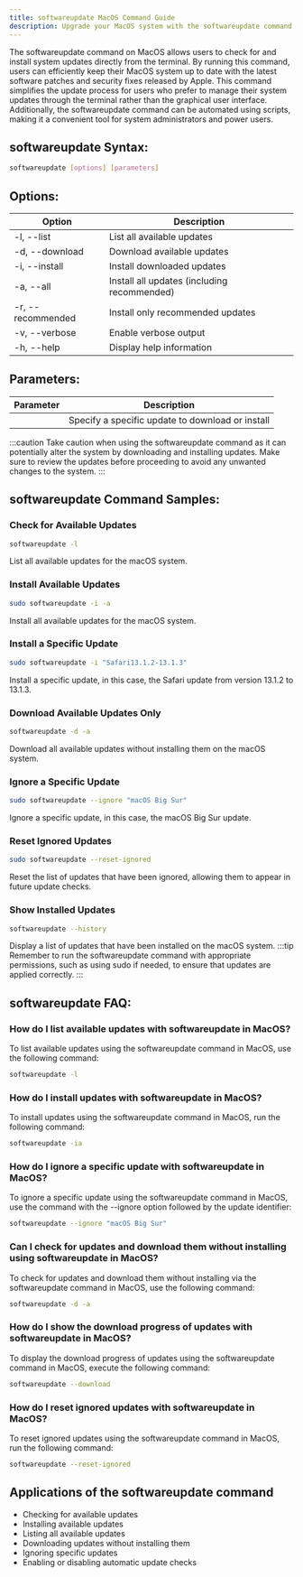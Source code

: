 ```yaml
---
title: softwareupdate MacOS Command Guide
description: Upgrade your MacOS system with the softwareupdate command. Easily install software updates from the command line.
---
```


The softwareupdate command on MacOS allows users to check for and install system updates directly from the terminal. By running this command, users can efficiently keep their MacOS system up to date with the latest software patches and security fixes released by Apple. This command simplifies the update process for users who prefer to manage their system updates through the terminal rather than the graphical user interface. Additionally, the softwareupdate command can be automated using scripts, making it a convenient tool for system administrators and power users.

## softwareupdate Syntax:
```bash
softwareupdate [options] [parameters]
```

## Options:
| Option            | Description                                     |
|-------------------|-------------------------------------------------|
| -l, --list        | List all available updates                      |
| -d, --download    | Download available updates                       |
| -i, --install     | Install downloaded updates                      |
| -a, --all         | Install all updates (including recommended)     |
| -r, --recommended | Install only recommended updates                 |
| -v, --verbose     | Enable verbose output                            |
| -h, --help        | Display help information                         |

## Parameters:
| Parameter         | Description                                     |
|-------------------|-------------------------------------------------|
| <update>          | Specify a specific update to download or install|

:::caution
Take caution when using the softwareupdate command as it can potentially alter the system by downloading and installing updates. Make sure to review the updates before proceeding to avoid any unwanted changes to the system.
:::
## softwareupdate Command Samples:
### Check for Available Updates
```bash
softwareupdate -l
```
List all available updates for the macOS system.

### Install Available Updates
```bash
sudo softwareupdate -i -a
```
Install all available updates for the macOS system.

### Install a Specific Update
```bash
sudo softwareupdate -i "Safari13.1.2-13.1.3"
```
Install a specific update, in this case, the Safari update from version 13.1.2 to 13.1.3.

### Download Available Updates Only
```bash
softwareupdate -d -a
```
Download all available updates without installing them on the macOS system.

### Ignore a Specific Update
```bash
sudo softwareupdate --ignore "macOS Big Sur"
```
Ignore a specific update, in this case, the macOS Big Sur update.

### Reset Ignored Updates
```bash
sudo softwareupdate --reset-ignored
```
Reset the list of updates that have been ignored, allowing them to appear in future update checks.

### Show Installed Updates
```bash
softwareupdate --history
```
Display a list of updates that have been installed on the macOS system.
:::tip
Remember to run the softwareupdate command with appropriate permissions, such as using sudo if needed, to ensure that updates are applied correctly.
:::

## softwareupdate FAQ:
### How do I list available updates with softwareupdate in MacOS?
To list available updates using the softwareupdate command in MacOS, use the following command:
```bash
softwareupdate -l
```

### How do I install updates with softwareupdate in MacOS?
To install updates using the softwareupdate command in MacOS, run the following command:
```bash
softwareupdate -ia
```

### How do I ignore a specific update with softwareupdate in MacOS?
To ignore a specific update using the softwareupdate command in MacOS, use the command with the --ignore option followed by the update identifier:
```bash
softwareupdate --ignore "macOS Big Sur"
```

### Can I check for updates and download them without installing using softwareupdate in MacOS?
To check for updates and download them without installing via the softwareupdate command in MacOS, use the following command:
```bash
softwareupdate -d -a
```

### How do I show the download progress of updates with softwareupdate in MacOS?
To display the download progress of updates using the softwareupdate command in MacOS, execute the following command:
```bash
softwareupdate --download
```

### How do I reset ignored updates with softwareupdate in MacOS?
To reset ignored updates using the softwareupdate command in MacOS, run the following command:
```bash
softwareupdate --reset-ignored
```

## Applications of the softwareupdate command

- Checking for available updates
- Installing available updates
- Listing all available updates
- Downloading updates without installing them
- Ignoring specific updates
- Enabling or disabling automatic update checks